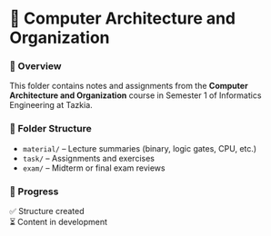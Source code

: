 # 🧠 Computer Architecture and Organization

### 🧾 Overview
This folder contains notes and assignments from the **Computer Architecture and Organization** course in Semester 1 of Informatics Engineering at Tazkia.

### 📂 Folder Structure
- `material/` – Lecture summaries (binary, logic gates, CPU, etc.)
- `task/` – Assignments and exercises
- `exam/` – Midterm or final exam reviews

### 📝 Progress
✅ Structure created  
⏳ Content in development

